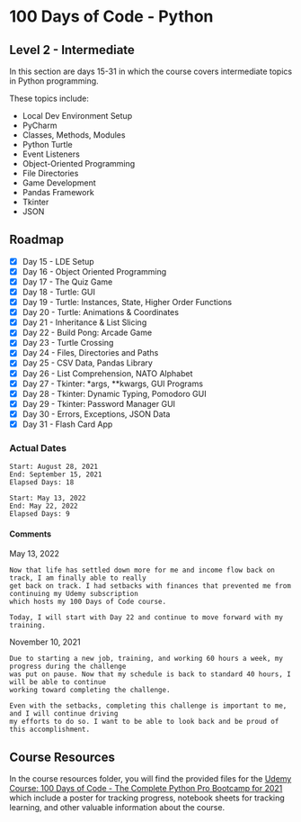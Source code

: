 # 100 Days of Code - Python

## Level 2 - Intermediate

In this section are days 15-31 in which the course covers intermediate topics in Python programming.

These topics include:

- Local Dev Environment Setup
- PyCharm
- Classes, Methods, Modules
- Python Turtle
- Event Listeners
- Object-Oriented Programming
- File Directories
- Game Development
- Pandas Framework
- Tkinter
- JSON

## Roadmap

- [x] Day 15 - LDE Setup
- [x] Day 16 - Object Oriented Programming
- [x] Day 17 - The Quiz Game
- [x] Day 18 - Turtle: GUI
- [x] Day 19 - Turtle: Instances, State, Higher Order Functions
- [x] Day 20 - Turtle: Animations & Coordinates
- [x] Day 21 - Inheritance & List Slicing
- [x] Day 22 - Build Pong: Arcade Game
- [x] Day 23 - Turtle Crossing
- [x] Day 24 - Files, Directories and Paths
- [x] Day 25 - CSV Data, Pandas Library
- [x] Day 26 - List Comprehension, NATO Alphabet
- [x] Day 27 - Tkinter: *args, **kwargs, GUI Programs
- [x] Day 28 - Tkinter: Dynamic Typing, Pomodoro GUI
- [x] Day 29 - Tkinter: Password Manager GUI
- [x] Day 30 - Errors, Exceptions, JSON Data
- [x] Day 31 - Flash Card App

### Actual Dates

    Start: August 28, 2021
    End: September 15, 2021
    Elapsed Days: 18

    Start: May 13, 2022
    End: May 22, 2022
    Elapsed Days: 9

#### Comments

May 13, 2022

    Now that life has settled down more for me and income flow back on track, I am finally able to really
    get back on track. I had setbacks with finances that prevented me from continuing my Udemy subscription
    which hosts my 100 Days of Code course.

    Today, I will start with Day 22 and continue to move forward with my training.

November 10, 2021

    Due to starting a new job, training, and working 60 hours a week, my progress during the challenge
    was put on pause. Now that my schedule is back to standard 40 hours, I will be able to continue
    working toward completing the challenge. 
    
    Even with the setbacks, completing this challenge is important to me, and I will continue driving
    my efforts to do so. I want to be able to look back and be proud of this accomplishment.

## Course Resources

In the course resources folder, you will find the provided files for the [Udemy Course: 100 Days of Code - The Complete Python Pro Bootcamp for 2021](https://www.udemy.com/course/100-days-of-code/learn) which include a poster for tracking progress, notebook sheets for tracking learning, and other valuable information about the course.

